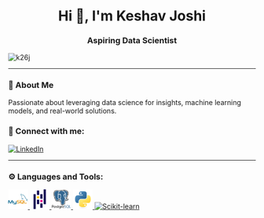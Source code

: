 <h1 align="center">Hi 👋, I'm Keshav Joshi</h1>
<h3 align="center">Aspiring Data Scientist</h3>

<p align="left"> 
  <img src="https://komarev.com/ghpvc/?username=k26j&label=Profile%20views&color=0e75b6&style=flat" alt="k26j" /> 
</p>

---

### 🚀 About Me  
Passionate about leveraging data science for insights, machine learning models, and real-world solutions.  

### 🔗 Connect with me:  
<p align="left">
<a href="https://www.linkedin.com/in/keshav-m-joshi/" target="blank">
  <img align="center" src="https://raw.githubusercontent.com/rahuldkjain/github-profile-readme-generator/master/src/images/icons/Social/linked-in-alt.svg" alt="LinkedIn" height="30" width="40" />
</a>
</p>

---

### ⚙️ Languages and Tools:  
<p align="left">
  <a href="https://www.mysql.com/" target="_blank">
    <img src="https://raw.githubusercontent.com/devicons/devicon/master/icons/mysql/mysql-original-wordmark.svg" alt="MySQL" width="40" height="40"/>
  </a>  
  <a href="https://pandas.pydata.org/" target="_blank">
    <img src="https://raw.githubusercontent.com/devicons/devicon/2ae2a900d2f041da66e950e4d48052658d850630/icons/pandas/pandas-original.svg" alt="Pandas" width="40" height="40"/>
  </a>  
  <a href="https://www.postgresql.org" target="_blank">
    <img src="https://raw.githubusercontent.com/devicons/devicon/master/icons/postgresql/postgresql-original-wordmark.svg" alt="PostgreSQL" width="40" height="40"/>
  </a>  
  <a href="https://www.python.org" target="_blank">
    <img src="https://raw.githubusercontent.com/devicons/devicon/master/icons/python/python-original.svg" alt="Python" width="40" height="40"/>
  </a>  
  <a href="https://scikit-learn.org/" target="_blank">
    <img src="https://upload.wikimedia.org/wikipedia/commons/0/05/Scikit_learn_logo_small.svg" alt="Scikit-learn" width="40" height="40"/>
  </a>  
  <a href="https://seaborn.pydata.org/" target="_blank">
    <img src="https://se
